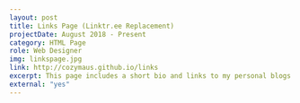 ```yaml
---
layout: post
title: Links Page (Linktr.ee Replacement)
projectDate: August 2018 - Present
category: HTML Page
role: Web Designer
img: linkspage.jpg
link: http://cozymaus.github.io/links
excerpt: This page includes a short bio and links to my personal blogs.
external: "yes"
---
```

